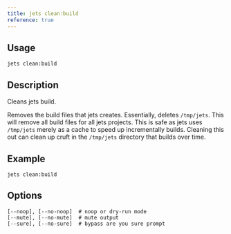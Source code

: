 ```yaml
---
title: jets clean:build
reference: true
---
```


## Usage

    jets clean:build

## Description

Cleans jets build.

Removes the build files that jets creates. Essentially, deletes `/tmp/jets`. This will remove all build files for all jets projects. This is safe as jets uses `/tmp/jets` merely as a cache to speed up incrementally builds. Cleaning this out can clean up cruft in the `/tmp/jets` directory that builds over time.

## Example

    jets clean:build

## Options

```
[--noop], [--no-noop]  # noop or dry-run mode
[--mute], [--no-mute]  # mute output
[--sure], [--no-sure]  # bypass are you sure prompt
```

